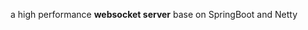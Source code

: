 <p>
    a high performance <strong>websocket server</strong> base on SpringBoot and Netty<br/>
</p>

